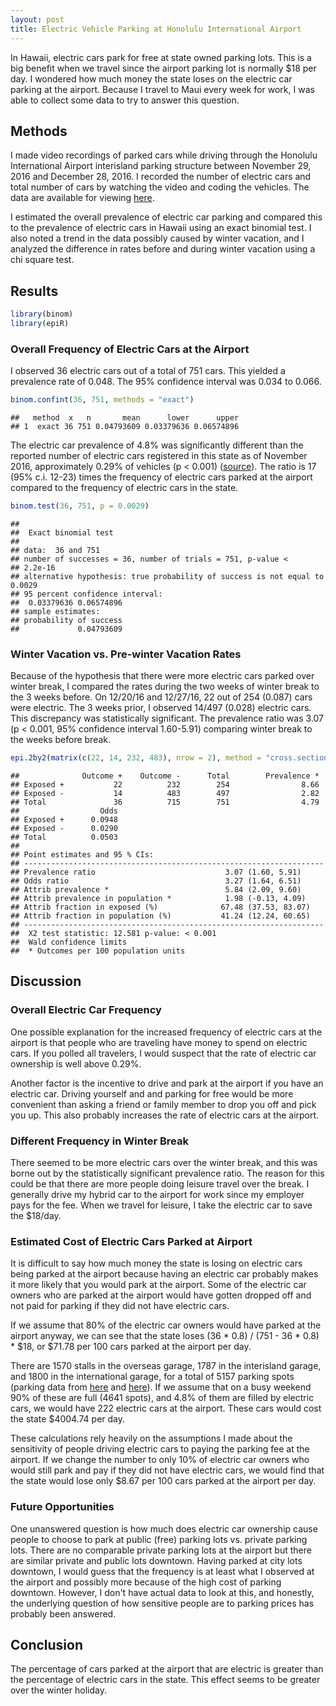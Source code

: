 ```yaml
---
layout: post
title: Electric Vehicle Parking at Honolulu International Airport
---
```


In Hawaii, electric cars park for free at state owned parking lots. This is a big benefit when we travel since the airport parking lot is normally $18 per day. I wondered how much money the state loses on the electric car parking at the airport. Because I travel to Maui every week for work, I was able to collect some data to try to answer this question.

## Methods
I made video recordings of parked cars while driving through the Honolulu International Airport interisland parking structure between November 29, 2016 and December 28, 2016. I recorded the number of electric cars and total number of cars by watching the video and coding the vehicles. The data are available for viewing [here](https://docs.google.com/spreadsheets/d/1_k6RM5mQr2QJw2fuoNn_V8xkckfq59Nqh-xfWuOHA-Y/edit?usp=sharing).

I estimated the overall prevalence of electric car parking and compared this to the prevalence of electric cars in Hawaii using an exact binomial test. I also noted a trend in the data possibly caused by winter vacation, and I analyzed the difference in rates before and during winter vacation using a chi square test.

## Results

```r
library(binom)
library(epiR)
```

### Overall Frequency of Electric Cars at the Airport
I observed 36 electric cars out of a total of 751 cars. This yielded a prevalence rate of 0.048. The 95% confidence interval was 0.034 to 0.066.


```r
binom.confint(36, 751, methods = "exact")
```

```
##   method  x   n       mean      lower      upper
## 1  exact 36 751 0.04793609 0.03379636 0.06574896
```

The electric car prevalence of 4.8% was significantly different than the reported number of electric cars registered in this state as of November 2016, approximately 0.29% of vehicles (p < 0.001) ([source](https://energy.hawaii.gov/wp-content/uploads/2011/08/FF_Nov2016.pdf)).  The ratio is 17 (95% c.i. 12-23) times the frequency of electric cars parked at the airport compared to the frequency of electric cars in the state.

```r
binom.test(36, 751, p = 0.0029)
```

```
## 
## 	Exact binomial test
## 
## data:  36 and 751
## number of successes = 36, number of trials = 751, p-value <
## 2.2e-16
## alternative hypothesis: true probability of success is not equal to 0.0029
## 95 percent confidence interval:
##  0.03379636 0.06574896
## sample estimates:
## probability of success 
##             0.04793609
```

### Winter Vacation vs. Pre-winter Vacation Rates

Because of the hypothesis that there were more electric cars parked over winter break, I compared the rates during the two weeks of winter break to the 3 weeks before. On 12/20/16 and 12/27/16, 22 out of 254 (0.087) cars were electric. The 3 weeks prior, I observed 14/497 (0.028) electric cars. This discrepancy was statistically significant. The prevalence ratio was 3.07 (p < 0.001, 95% confidence interval 1.60-5.91) comparing winter break to the weeks before break.


```r
epi.2by2(matrix(c(22, 14, 232, 483), nrow = 2), method = "cross.sectional")
```

```
##              Outcome +    Outcome -      Total        Prevalence *
## Exposed +           22          232        254                8.66
## Exposed -           14          483        497                2.82
## Total               36          715        751                4.79
##                  Odds
## Exposed +      0.0948
## Exposed -      0.0290
## Total          0.0503
## 
## Point estimates and 95 % CIs:
## -------------------------------------------------------------------
## Prevalence ratio                             3.07 (1.60, 5.91)
## Odds ratio                                   3.27 (1.64, 6.51)
## Attrib prevalence *                          5.84 (2.09, 9.60)
## Attrib prevalence in population *            1.98 (-0.13, 4.09)
## Attrib fraction in exposed (%)              67.48 (37.53, 83.07)
## Attrib fraction in population (%)           41.24 (12.24, 60.65)
## -------------------------------------------------------------------
##  X2 test statistic: 12.581 p-value: < 0.001
##  Wald confidence limits
##  * Outcomes per 100 population units
```


## Discussion

### Overall Electric Car Frequency
One possible explanation for the increased frequency of electric cars at the airport is that people who are traveling have money to spend on electric cars. If you polled all travelers, I would suspect that the rate of electric car ownership is well above 0.29%. 

Another factor is the incentive to drive and park at the airport if you have an electric car. Driving yourself and and parking for free would be more convenient than asking a friend or family member to drop you off and pick you up. This also probably increases the rate of electric cars at the airport.

### Different Frequency in Winter Break
There seemed to be more electric cars over the winter break, and this was borne out by the statistically significant prevalence ratio. The reason for this could be that there are more people doing leisure travel over the break. I generally drive my hybrid car to the airport for work since my employer pays for the fee. When we travel for leisure, I take the electric car to save the $18/day. 

### Estimated Cost of Electric Cars Parked at Airport

It is difficult to say how much money the state is losing on electric cars being parked at the airport because having an electric car probably makes it more likely that you would park at the airport. Some of the electric car owners who are parked at the airport would have gotten dropped off and not paid for parking if they did not have electric cars.

If we assume that 80% of the electric car owners would have parked at the airport anyway, we can see that the state loses (36 * 0.8) / (751 - 36 * 0.8) * $18, or $71.78 per 100 cars parked at the airport per day. 

There are 1570 stalls in the overseas garage, 1787 in the interisland garage, and 1800 in the international garage, for a total of 5157 parking spots (parking data from [here](http://hawaii.gov/hnl/airport-parking/lot-d-main-terminal) and [here](http://hawaii.gov/hnl/airport-parking/lot-m-interisland-terminal)). If we assume that on a busy weekend 90% of these are full (4641 spots), and 4.8% of them are filled by electric cars, we would have 222 electric cars at the airport. These cars would cost the state $4004.74 per day.

These calculations rely heavily on the assumptions I made about the sensitivity of people driving electric cars to paying the parking fee at the airport. If we change the number to only 10% of electric car owners who would still park and pay if they did not have electric cars, we would find that the state would lose only $8.67 per 100 cars parked at the airport per day.

### Future Opportunities
One unanswered question is how much does electric car ownership cause people to choose to park at public (free) parking lots vs. private parking lots. There are no comparable private parking lots at the airport but there are similar private and public lots downtown. Having parked at city lots downtown, I would guess that the frequency is at least what I observed at the airport and possibly more because of the high cost of parking downtown. However, I don't have actual data to look at this, and honestly, the underlying question of how sensitive people are to parking prices has probably been answered.

## Conclusion
The percentage of cars parked at the airport that are electric is greater than the  percentage of electric cars in the state. This effect seems to be greater over the winter holiday. 
